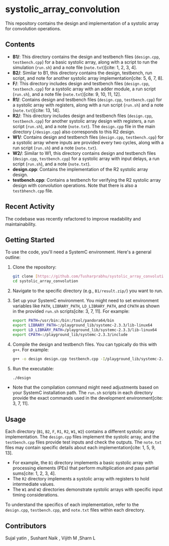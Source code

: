 # systolic_array_convolution

This repository contains the design and implementation of a systolic array for convolution operations.

## Contents

* **B1/**: This directory contains the design and testbench files (`design.cpp`, `testbench.cpp`) for a basic systolic array, along with a script to run the simulation (`run.sh`) and a note file (`note.txt`)[cite: 1, 2, 3, 4].
* **B2/**: Similar to B1, this directory contains the design, testbench, run script, and note for another systolic array implementation[cite: 5, 6, 7, 8].
* **F/**:  This directory includes design and testbench files (`design.cpp`, `testbench.cpp`) for a systolic array with an adder module, a run script (`run.sh`), and a note file (`note.txt`)[cite: 9, 10, 11, 12].
* **R1/**: Contains design and testbench files (`design.cpp`, `testbench.cpp`) for a systolic array with registers, along with a run script (`run.sh`) and a note (`note.txt`)[cite: 13, 14].
* **R2/**:  This directory includes design and testbench files (`design.cpp`, `testbench.cpp`) for another systolic array design with registers, a run script (`run.sh`), and a note (`note.txt`). The `design.cpp` file in the main directory (`/design.cpp`) also corresponds to this R2 design.
* **W1/**:  Contains design and testbench files (`design.cpp`, `testbench.cpp`) for a systolic array where inputs are provided every two cycles, along with a run script (`run.sh`) and a note (`note.txt`).
* **W2/**:  Similar to W1, this directory contains design and testbench files (`design.cpp`, `testbench.cpp`) for a systolic array with input delays, a run script (`run.sh`), and a note (`note.txt`).
* **design.cpp**: Contains the implementation of the R2 systolic array design.
* **testbench.cpp**: Contains a testbench for verifying the R2 systolic array design with convolution operations. Note that there is also a `testbhench.cpp` file.

## Recent Activity

The codebase was recently refactored to improve readability and maintainability.

## Getting Started

To use the code, you'll need a SystemC environment. Here's a general outline:

1.  Clone the repository:

    ```bash
    git clone [https://github.com/Tusharprabhu/systolic_array_convolution.git](https://github.com/Tusharprabhu/systolic_array_convolution.git)
    cd systolic_array_convolution
    ```

2.  Navigate to the specific directory (e.g., `B1/result.zip/`) you want to run.

3.  Set up your SystemC environment.  You might need to set environment variables like `PATH`, `LIBRARY_PATH`, `LD_LIBRARY_PATH`, and `CPATH` as shown in the provided `run.sh` scripts[cite: 3, 7, 11].  For example:

    ```bash
    export PATH=/usr/bin:/bin:/tool/pandora64/bin
    export LIBRARY_PATH=:/playground_lib/systemc-2.3.3/lib-linux64
    export LD_LIBRARY_PATH=/playground_lib/systemc-2.3.3/lib-linux64
    export CPATH=:/playground_lib/systemc-2.3.3/include
    ```

4.  Compile the design and testbench files.  You can typically do this with `g++`.  For example:

    ```bash
    g++ -o design design.cpp testbench.cpp -I/playground_lib/systemc-2.3.3/include -L/playground_lib/systemc-2.3.3/lib-linux64 -lsystemc
    ```

5.  Run the executable:

    ```bash
    ./design
    ```

* Note that the compilation command might need adjustments based on your SystemC installation path.  The `run.sh` scripts in each directory provide the exact commands used in the development environment[cite: 3, 7, 11].

## Usage

Each directory (`B1`, `B2`, `F`, `R1`, `R2`, `W1`, `W2`) contains a different systolic array implementation.  The `design.cpp` files implement the systolic array, and the `testbench.cpp` files provide test inputs and check the outputs.  The `note.txt` files may contain specific details about each implementation[cite: 1, 5, 9, 13].

* For example, the `B1` directory implements a basic systolic array with processing elements (PEs) that perform multiplication and pass partial sums[cite: 1, 2, 3, 4].
* The `R2` directory implements a systolic array with registers to hold intermediate values.
* The `W1` and `W2` directories demonstrate systolic arrays with specific input timing considerations.

To understand the specifics of each implementation, refer to the `design.cpp`, `testbench.cpp`, and `note.txt` files within each directory.

## Contributors
Sujal yatin , Sushant Naik , Vijith M ,Sharn L



